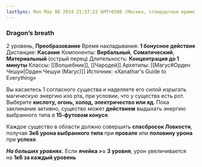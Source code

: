 ```yaml
---
lastSync: Mon May 06 2024 21:57:22 GMT+0300 (Москва, стандартное время)
---
```

### Dragon’s breath
2 уровень, **Преобразование**
Время накладывания: **1 бонусное действие**
Дистанция: **Касание**
Компоненты: **Вербальный**, **Соматический**, **Материальный** (острый перец)
Длительность: **Концентрация до 1 минуты**
Классы: [[Волшебник]], [[Чародей]]
Архетипы: [[Магус#Орден Чешуи|Орден Чешуи (Магус)]]
Источник: «Xanathar's Guide to Everything»

Вы касаетесь 1 согласного существа и наделяете его силой изрыгать магическую энергию изо рта, при условии, что у существа есть рот. Выберите **кислоту, огонь, холод, электричество или яд**. Пока заклинание активно, существо может **действием** выдыхать энергию выбранного типа в **15-футовом конусе**.

Каждое существо в области должно совершить **спасбросок Ловкости**, получая **3к6 урона выбранного типа** при **провале** или **половину урона** при **успехе**.

**_На больших уровнях._** Если **ячейка >= 3 уровня**, урон увеличивается на **1к6 за каждый уровень**